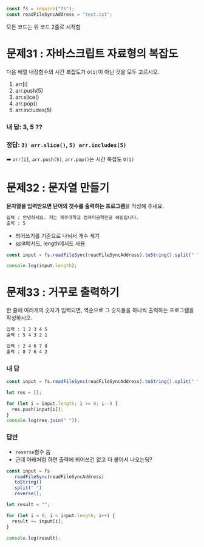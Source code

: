 ```js
const fs = require("fs");
const readFileSyncAddress = "test.txt";
```

모든 코드는 위 코드 2줄로 시작함

# 문제31 : 자바스크립트 자료형의 복잡도

다음 배열 내장함수의 시간 복잡도가 `O(1)`이 아닌 것을 모두 고르시오.

1.  arr[i]
2.  arr.push(5)
3.  arr.slice()
4.  arr.pop()
5.  arr.includes(5)

### 내 답: 3, 5 ??

### 정답: `3) arr.slice()`, `5) arr.includes(5)`

➡️ `arr[i]`, `arr.push(5)`, `arr.pop()`는 시간 복잡도 `O(1)`

# 문제32 : 문자열 만들기

**문자열을 입력받으면 단어의 갯수를 출력하는 프로그램**을 작성해 주세요.

```txt
입력 : 안녕하세요. 저는 제주대학교 컴퓨터공학전공 혜림입니다.
출력 : 5
```

- 띄어쓰기를 기준으로 나눠서 개수 세기
- split메서드, length메서드 사용

```js
const input = fs.readFileSync(readFileSyncAddress).toString().split(" ");

console.log(input.length);
```

# 문제33 : 거꾸로 출력하기

한 줄에 여러개의 숫자가 입력되면, 역순으로 그 숫자들을 하나씩 출력하는 프로그램을 작성하시오.

```txt
입력 : 1 2 3 4 5
출력 : 5 4 3 2 1

입력 : 2 4 6 7 8
출력 : 8 7 6 4 2
```

### 내 답

```js
const input = fs.readFileSync(readFileSyncAddress).toString().split(" ");

let res = [];

for (let i = input.length; i >= 0; i--) {
  res.push(input[i]);
}
console.log(res.join(" "));
```

### 답안

- `reverse`함수 씀
- 근데 아래처럼 하면 출력에 띄어쓰긴 없고 다 붙어서 나오는딩?

```js
const input = fs
  .readFileSync(readFileSyncAddress)
  .toString()
  .split(" ")
  .reverse();

let result = "";

for (let i = 0; i < input.length; i++) {
  result += input[i];
}

console.log(result);
```
